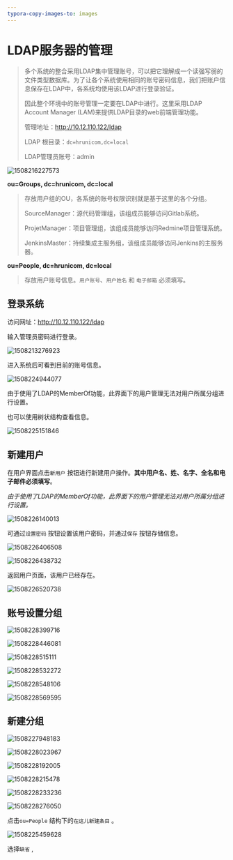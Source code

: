 ```yaml
---
typora-copy-images-to: images
---
```


# LDAP服务器的管理

> 多个系统的整合采用LDAP集中管理账号，可以把它理解成一个读强写弱的文件类型数据库。为了让各个系统使用相同的账号密码信息，我们把账户信息保存在LDAP中，各系统均使用该LDAP进行登录验证。
>
> 因此整个环境中的账号管理一定要在LDAP中进行。这里采用LDAP Account Manager (LAM)来提供LDAP目录的web前端管理功能。
>
> 管理地址：http://10.12.110.122/ldap
>
> LDAP 根目录：`dc=hrunicom,dc=local `
>
> LDAP管理员账号：admin

![1508216227573](images/1508216227573.png)



**ou=Groups, dc=hrunicom, dc=local**

> 存放用户组的OU，各系统的账号权限识别就是基于这里的各个分组。
>
> SourceManager：源代码管理组，该组成员能够访问Gitlab系统。
>
> ProjetManager：项目管理组，该组成员能够访问Redmine项目管理系统。
>
> JenkinsMaster：持续集成主服务组，该组成员能够访问Jenkins的主服务器。



**ou=People, dc=hrunicom, dc=local**

> 存放用户账号信息。`用户账号`、`用户姓名` 和 `电子邮箱` 必须填写。





## 登录系统

访问网址：http://10.12.110.122/ldap

输入管理员密码进行登录。

![1508213276923](images/1508213276923.png)



进入系统后可看到目前的账号信息。

![1508224944077](images/1508224944077.png)



由于使用了LDAP的MemberOf功能，此界面下的用户管理无法对用户所属分组进行设置。

也可以使用树状结构查看信息。

![1508225151846](images/1508225151846.png)



## 新建用户

在用户界面点击`新用户` 按钮进行新建用户操作。**其中用户名、姓、名字、全名和电子邮件必须填写**。

*由于使用了LDAP的MemberOf功能，此界面下的用户管理无法对用户所属分组进行设置。*

![1508226140013](images/1508226140013.png)



可通过`设置密码` 按钮设置该用户密码，并通过`保存` 按钮存储信息。

![1508226406508](images/1508226406508.png)



![1508226438732](images/1508226438732.png)



返回用户页面，该用户已经存在。

![1508226520738](images/1508226520738.png)



##  账号设置分组

![1508228399716](images/1508228399716.png)



![1508228446081](images/1508228446081.png)



![1508228515111](images/1508228515111.png)



![1508228532272](images/1508228532272.png)



![1508228548106](images/1508228548106.png)





![1508228569595](images/1508228569595.png)









## 新建分组



![1508227948183](images/1508227948183.png)

![1508228023967](images/1508228023967.png)



![1508228192005](images/1508228192005.png)





![1508228215478](images/1508228215478.png)



![1508228233236](images/1508228233236.png)





![1508228276050](images/1508228276050.png)



点击`ou=People` 结构下的`在这儿新建条目` 。 

![1508225459628](images/1508225459628.png)

选择`缺省` ,